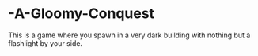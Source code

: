 # -A-Gloomy-Conquest
This is a game where you spawn in a very dark building with nothing but a flashlight by your side.
